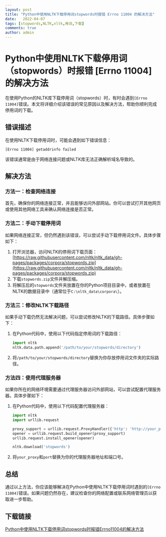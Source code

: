 ```yaml
---
layout: post
title: "Python中使用NLTK下载停用词stopwords时报错 Errno 11004 的解决方法"
date:   2022-04-07
tags: [stopwords,NLTK,nltk,用词,下载]
comments: true
author: admin
---
```

# Python中使用NLTK下载停用词（stopwords）时报错 [Errno 11004] 的解决方法

在使用Python的NLTK库下载停用词（stopwords）时，有时会遇到`[Errno 11004]`错误。本文将详细介绍该错误的常见原因以及解决方法，帮助你顺利完成停用词的下载。

## 错误描述

在使用NLTK下载停用词时，可能会遇到如下错误信息：
```
[Errno 11004] getaddrinfo failed
```
该错误通常是由于网络连接问题或NLTK库无法正确解析域名导致的。

## 解决方法

### 方法一：检查网络连接

首先，确保你的网络连接正常，并且能够访问外部网站。你可以尝试打开其他网页或使用其他网络工具来确认网络连接是否正常。

### 方法二：手动下载停用词

如果网络连接正常，但仍然遇到该错误，可以尝试手动下载停用词文件。具体步骤如下：

1. 打开浏览器，访问NLTK的停用词下载页面：[https://raw.githubusercontent.com/nltk/nltk_data/gh-pages/packages/corpora/stopwords.zip](https://raw.githubusercontent.com/nltk/nltk_data/gh-pages/packages/corpora/stopwords.zip)
2. 下载`stopwords.zip`文件并解压缩。
3. 将解压后的`stopwords`文件夹放置在你的Python项目目录中，或者放置在NLTK的数据目录中（通常位于`C:\nltk_data\corpora\`）。

### 方法三：修改NLTK下载路径

如果手动下载仍然无法解决问题，可以尝试修改NLTK的下载路径。具体步骤如下：

1. 在Python代码中，使用以下代码指定停用词的下载路径：
   ```python
   import nltk
   nltk.data.path.append('/path/to/your/stopwords/directory')
   ```
2. 将`/path/to/your/stopwords/directory`替换为你存放停用词文件夹的实际路径。

### 方法四：使用代理服务器

如果你所在的网络环境需要通过代理服务器访问外部网站，可以尝试配置代理服务器。具体步骤如下：

1. 在Python代码中，使用以下代码配置代理服务器：
   ```python
   import nltk
   import urllib.request

   proxy_support = urllib.request.ProxyHandler({'http': 'http://your_proxy:port', 'https': 'https://your_proxy:port'})
   opener = urllib.request.build_opener(proxy_support)
   urllib.request.install_opener(opener)

   nltk.download('stopwords')
   ```
2. 将`your_proxy`和`port`替换为你的代理服务器地址和端口号。

## 总结

通过以上方法，你应该能够解决在Python中使用NLTK下载停用词时遇到的`[Errno 11004]`错误。如果问题仍然存在，建议检查你的网络配置或联系网络管理员以获取进一步帮助。

## 下载链接

[Python中使用NLTK下载停用词stopwords时报错Errno11004的解决方法](https://pan.quark.cn/s/2c7afc0fdd19)